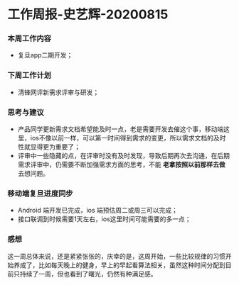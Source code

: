 # 工作周报-史艺辉-20200815

### 本周工作内容

- 复旦app二期开发；

### 下周工作计划

- 清锋网评新需求评审与研发；

### 思考与建议

- 产品同学更新需求文档希望能及时一点，老是需要开发去催这个事，移动端这里，ios不像以前一样，可以第一时间得到需求的变更，所以需求文档的及时性就显得更为重要了；
- 评审中一些隐藏的点，在评审时没有及时发现，导致后期再次去沟通，在后期需求评审中，仍需要不断加强需求方面的思考，不能 **老拿按照以前那样去做** 去想问题。 

### 移动端复旦进度同步

- Android 端开发已完成，ios 端预估周二或周三可以完成；
- 接口联调到时候需要1天左右，ios这里时间可能需要的多一点；

### 感想

这一周总体来说，还是紧紧张张的，庆幸的是，这周开始，一些比较规律的习惯开始养成了，比如每天晚上的健身，早上的早起看算法相关，虽然这种时间分配到目前只持续了一周，但也看到了曙光，仍然有种满足感。











